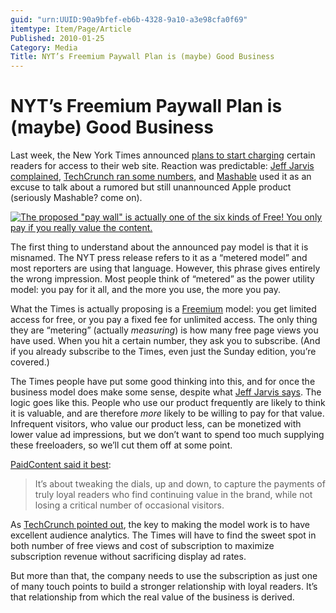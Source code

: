 ```yaml
---
guid: "urn:UUID:90a9bfef-eb6b-4328-9a10-a3e98cfa0f69"
itemtype: Item/Page/Article
Published: 2010-01-25
Category: Media
Title: NYT’s Freemium Paywall Plan is (maybe) Good Business
---
```


# NYT’s Freemium Paywall Plan is (maybe) Good Business

Last week, the New York Times announced [plans to start
charging](http://www.nytimes.com/2010/01/21/business/media/21times.html?hp&emc=na)
certain readers for access to their web site.
Reaction was predictable: [Jeff Jarvis
complained](http://buzzmachine.com/2010/01/17/the-cockeyed-economics-of-metering-reading/),
[TechCrunch ran some
numbers](https://techcrunch.com/2010/01/20/new-york-times-meter-needle/),
and
[Mashable](http://mashable.com/2010/01/20/new-york-times-to-start-charging/)
used it as an excuse to talk about a rumored but still unannounced Apple
product (seriously Mashable? come on).

[![The proposed "pay wall" is actually one of the six kinds of Free! You
only pay if you really value the
content.](http://farm4.staticflickr.com/3221/2759517762_38be64311d.jpg)][img]

The first thing to understand about the announced pay model is that it
is misnamed. The NYT press release refers to it as a “metered model” and
most reporters are using that language. However, this phrase gives
entirely the wrong impression. Most people think of “metered” as the
power utility model: you pay for it all, and the more you use, the more
you pay.

What the Times is actually proposing is a
[Freemium](https://en.wikipedia.org/wiki/Freemium) model: you get limited
access for free, or you pay a fixed fee for unlimited access. The only
thing they are “metering” (actually _measuring_) is how many free page
views you have used. When you hit a certain number, they ask you to
subscribe. (And if you already subscribe to the Times, even just the
Sunday edition, you’re covered.)

The Times people have put some good thinking into this, and for once the
business model does make some sense, despite what [Jeff Jarvis
says](http://buzzmachine.com/2010/01/17/the-cockeyed-economics-of-metering-reading/).
The logic goes like this. People who use our product frequently are
likely to think it is valuable, and are therefore _more_ likely to be
willing to pay for that value. Infrequent visitors, who value our
product less, can be monetized with lower value ad impressions, but we
don’t want to spend too much supplying these freeloaders, so we’ll cut
them off at some point.

[PaidContent said it
best](http://paidcontent.org/article/419-nine-questions-new-york-times-goes-metered/):

> It’s about tweaking the dials, up and down, to capture the payments of
> truly loyal readers who find continuing value in the brand, while not
> losing a critical number of occasional visitors.

As [TechCrunch pointed
out](https://techcrunch.com/2010/01/20/new-york-times-meter-needle/),
the key to making the model work is to have excellent audience
analytics. The Times will have to find the sweet spot in both number of
free views and cost of subscription to maximize subscription revenue
without sacrificing display ad rates.

But more than that, the company needs to use the subscription as just
one of many touch points to build a stronger relationship with loyal
readers. It’s that relationship from which the real value of the
business is derived.

[img]: https://flic.kr/p/5cRfus
